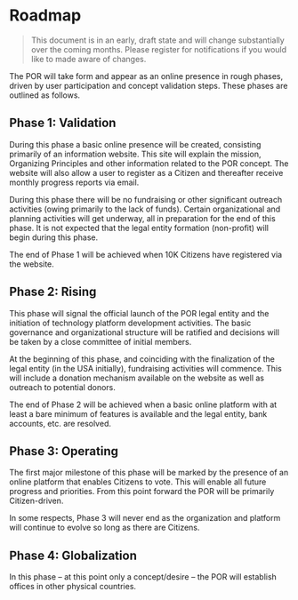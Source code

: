 # Roadmap

> This document is in an early, draft state and will change substantially over the coming months. Please register for notifications if you would like to made aware of changes.

The POR will take form and appear as an online presence in rough phases, driven by user participation and concept validation steps. These phases are outlined as follows.

## Phase 1: Validation

During this phase a basic online presence will be created, consisting primarily of an information website. This site will explain the mission, Organizing Principles and other information related to the POR concept. The website will also allow a user to register as a Citizen and thereafter receive monthly progress reports via email.

During this phase there will be no fundraising or other significant outreach activities (owing primarily to the lack of funds). Certain organizational and planning activities will get underway, all in preparation for the end of this phase. It is not expected that the legal entity formation (non-profit) will begin during this phase.

The end of Phase 1 will be achieved when 10K Citizens have registered via the website.

## Phase 2: Rising

This phase will signal the official launch of the POR legal entity and the initiation of technology platform development activities. The basic governance and organizational structure will be ratified and decisions will be taken by a close committee of initial members.

At the beginning of this phase, and coinciding with the finalization of the legal entity (in the USA initially), fundraising activities will commence. This will include a donation mechanism available on the website as well as outreach to potential donors.

The end of Phase 2 will be achieved when a basic online platform with at least a bare minimum of features is available and the legal entity, bank accounts, etc. are resolved.

## Phase 3: Operating

The first major milestone of this phase will be marked by the presence of an online platform that enables Citizens to vote. This will enable all future progress and priorities. From this point forward the POR will be primarily Citizen-driven.

In some respects, Phase 3 will never end as the organization and platform will continue to evolve so long as there are Citizens.

## Phase 4: Globalization

In this phase – at this point only a concept/desire – the POR will establish offices in other physical countries.
